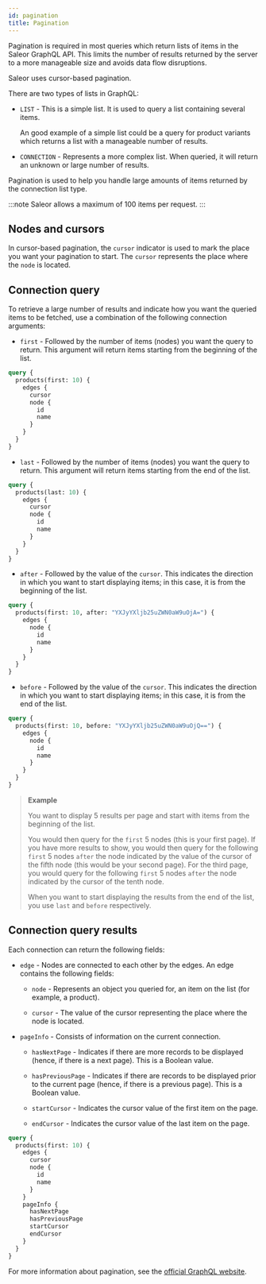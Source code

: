 ```yaml
---
id: pagination
title: Pagination
---
```


Pagination is required in most queries which return lists of items in the Saleor GraphQL API. This limits the number of results returned by the server to a more manageable size and avoids data flow disruptions.

Saleor uses cursor-based pagination.

There are two types of lists in GraphQL:

- `LIST` - This is a simple list. It is used to query a list containing several items.

  An good example of a simple list could be a query for product variants which returns a list with a manageable number of results.

- `CONNECTION` - Represents a more complex list. When queried, it will return an unknown or large number of results.

Pagination is used to help you handle large amounts of items returned by the connection list type.

:::note
Saleor allows a maximum of 100 items per request.
:::

## Nodes and cursors

In cursor-based pagination, the `cursor` indicator is used to mark the place you want your pagination to start. The `cursor` represents the place where the `node` is located.

## Connection query

To retrieve a large number of results and indicate how you want the queried items to be fetched, use a combination of the following connection arguments:

- `first` - Followed by the number of items (nodes) you want the query to return. This argument will return items starting from the beginning of the list.

```graphql
query {
  products(first: 10) {
    edges {
      cursor
      node {
        id
        name
      }
    }
  }
}
```

- `last` - Followed by the number of items (nodes) you want the query to return. This argument will return items starting from the end of the list.

```graphql
query {
  products(last: 10) {
    edges {
      cursor
      node {
        id
        name
      }
    }
  }
}
```

- `after` - Followed by the value of the `cursor`. This indicates the direction in which you want to start displaying items; in this case, it is from the beginning of the list.

```graphql
query {
  products(first: 10, after: "YXJyYXljb25uZWN0aW9uOjA=") {
    edges {
      node {
        id
        name
      }
    }
  }
}
```

- `before` - Followed by the value of the `cursor`. This indicates the direction in which you want to start displaying items; in this case, it is from the end of the list.

```graphql
query {
  products(first: 10, before: "YXJyYXljb25uZWN0aW9uOjQ==") {
    edges {
      node {
        id
        name
      }
    }
  }
}
```

> **Example**
>
> You want to display 5 results per page and start with items from the beginning of the list.
>
> You would then query for the `first` 5 nodes (this is your first page). If you have more results to show, you would then query for the following `first` 5 nodes `after` the node indicated by the value of the cursor of the fifth node (this would be your second page). For the third page, you would query for the following `first` 5 nodes `after` the node indicated by the cursor of the tenth node.
>
> When you want to start displaying the results from the end of the list, you use `last` and `before` respectively.

## Connection query results

Each connection can return the following fields:

- `edge` - Nodes are connected to each other by the edges. An edge contains the following fields:

  - `node` - Represents an object you queried for, an item on the list (for example, a product).

  - `cursor` - The value of the cursor representing the place where the node is located.

- `pageInfo` - Consists of information on the current connection.

  - `hasNextPage` - Indicates if there are more records to be displayed (hence, if there is a next page). This is a Boolean value.

  - `hasPreviousPage` - Indicates if there are records to be displayed prior to the current page (hence, if there is a previous page). This is a Boolean value.

  - `startCursor` - Indicates the cursor value of the first item on the page.

  - `endCursor` - Indicates the cursor value of the last item on the page.

```graphql
query {
  products(first: 10) {
    edges {
      cursor
      node {
        id
        name
      }
    }
    pageInfo {
      hasNextPage
      hasPreviousPage
      startCursor
      endCursor
    }
  }
}
```

For more information about pagination, see the [official GraphQL website](https://graphql.org/learn/pagination/).
